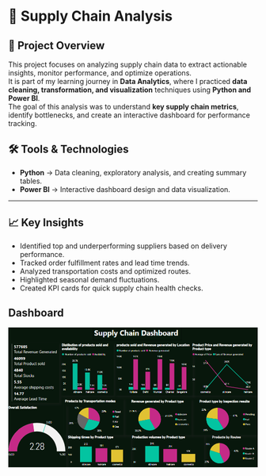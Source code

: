 # 🚚 Supply Chain Analysis

## 📌 Project Overview
This project focuses on analyzing supply chain data to extract actionable insights, monitor performance, and optimize operations.  
It is part of my learning journey in **Data Analytics**, where I practiced **data cleaning, transformation, and visualization** techniques using **Python and Power BI**.  
The goal of this analysis was to understand **key supply chain metrics**, identify bottlenecks, and create an interactive dashboard for performance tracking.

## 🛠 Tools & Technologies
- **Python** → Data cleaning, exploratory analysis, and creating summary tables.
- **Power BI** → Interactive dashboard design and data visualization.

---

## 📈 Key Insights
- Identified top and underperforming suppliers based on delivery performance.
- Tracked order fulfillment rates and lead time trends.
- Analyzed transportation costs and optimized routes.
- Highlighted seasonal demand fluctuations.
- Created KPI cards for quick supply chain health checks.

## Dashboard
![Dashboard](https://github.com/Pramodkumar-Analyst/Unified_Mentor_Internship/blob/main/Supplychain_Management/Dashboard.PNG)

